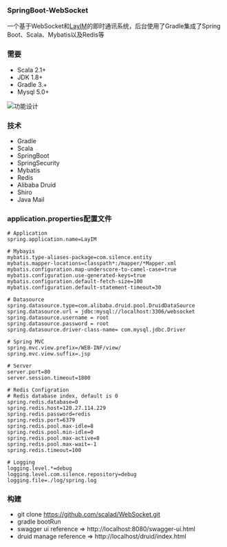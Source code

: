 ### SpringBoot-WebSocket

一个基于WebSocket和[LayIM](https://www.layui.com/)的即时通讯系统，后台使用了Gradle集成了Spring Boot、Scala、Mybatis以及Redis等

### 需要
* Scala 2.1+
* JDK 1.8+
* Gradle 3.+
* Mysql 5.0+

![功能设计](https://github.com/scalad/WebSocket/blob/master/doc/image/function.png)

### 技术

* Gradle
* Scala
* SpringBoot
* SpringSecurity
* Mybatis
* Redis
* Alibaba Druid
* Shiro
* Java Mail

### application.properties配置文件
    
	# Application
	spring.application.name=LayIM
	
	# Mybayis
	mybatis.type-aliases-package=com.silence.entity
	mybatis.mapper-locations=classpath*:/mapper/*Mapper.xml
	mybatis.configuration.map-underscore-to-camel-case=true
	mybatis.configuration.use-generated-keys=true
	mybatis.configuration.default-fetch-size=100
	mybatis.configuration.default-statement-timeout=30
	
	# Datasource
	spring.datasource.type=com.alibaba.druid.pool.DruidDataSource
	spring.datasource.url = jdbc:mysql://localhost:3306/websocket
	spring.datasource.username = root
	spring.datasource.password = root
	spring.datasource.driver-class-name= com.mysql.jdbc.Driver
	
	# Spring MVC
	spring.mvc.view.prefix=/WEB-INF/view/
	spring.mvc.view.suffix=.jsp
	
	# Server
	server.port=80
	server.session.timeout=1800
	
	# Redis Configration
	# Redis database index, default is 0
	spring.redis.database=0 
	spring.redis.host=120.27.114.229
	spring.redis.password=redis
	spring.redis.port=6379
	spring.redis.pool.max-idle=8
	spring.redis.pool.min-idle=0
	spring.redis.pool.max-active=8
	spring.redis.pool.max-wait=-1
	spring.redis.timeout=100

	# Logging
	logging.level.*=debug
	logging.level.com.silence.repository=debug
	logging.file=./log/spring.log
	
### 构建

* git clone https://github.com/scalad/WebSocket.git
* gradle bootRun
* swagger ui reference => http://localhost:8080/swagger-ui.html
* druid manage reference => http://localhost/druid/index.html